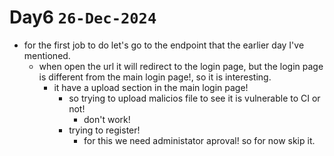# Day6 `26-Dec-2024`
- for the first job to do let's go to the endpoint that the earlier day I've mentioned.
    - when open the url it will redirect to the login page, but the login page is different from the main login page!, so it is interesting.
        - it have a upload section in the main login page!
            - so trying to upload malicios file to see it is vulnerable to CI or not!
                - don't work!
            - trying to register!
                - for this we need administator aproval! so for now skip it.
